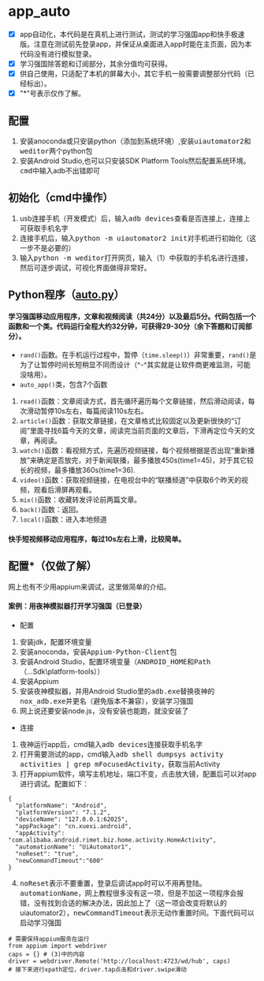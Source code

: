 # app_auto
 - [x] app自动化，本代码是在真机上进行测试，测试的学习强国app和快手极速版。注意在测试前先登录app，并保证从桌面进入app时能在主页面，因为本代码没有进行模拟登录。
 - [x] 学习强国除答题和订阅部分，其余分值均可获得。
 - [x] 供自己使用，只适配了本机的屏幕大小，其它手机一般需要调整部分代码（已经标出）。
 - [x] "\*"号表示仅作了解。

## 配置
1. 安装anoconda或只安装python（添加到系统环境）,安装<kbd>uiautomator2</kbd>和<kbd>weditor</kbd>两个python包
2. 安装Android Studio,也可以只安装SDK Platform Tools然后配置系统环境。<kbd>cmd</kbd>中输入adb不出错即可

## 初始化（cmd中操作）
1. usb连接手机（开发模式）后，输入<kbd>adb devices</kbd>查看是否连接上，连接上可获取手机名字
2. 连接手机后，输入<kbd>python -m uiautomator2 init</kbd>对手机进行初始化（这一步不是必要的）
3. 输入<kbd>python -m weditor</kbd>打开网页，输入（1）中获取的手机名进行连接，然后可逐步调试，可视化界面做得非常好。

## Python程序（[auto.py](https://github.com/Wudeyuan/app_auto/blob/master/app_auto.py)）
#### 学习强国移动应用程序，文章和视频阅读（共24分）以及最后5分。代码包括一个函数和一个类。代码运行全程大约32分钟，可获得29-30分（余下答题和订阅部分）。
- `rand()`函数。在手机运行过程中，暂停（`time.sleep()`）非常重要，`rand()`是为了让暂停时间长短稍显不同而设计（^-^其实就是让软件商更难监测，可能没啥用）。
- `auto_app()`类，包含7个函数
1. `read()`函数：文章阅读方式，首先循环遍历每个文章链接，然后滑动阅读，每次滑动暂停10s左右，每篇阅读110s左右。
2. `article()`函数：获取文章链接，在文章格式比较固定以及更新很快的“订阅”里面寻找6篇今天的文章，阅读完当前页面的文章后，下滑再定位今天的文章，再阅读。
3. `watch()`函数：看视频方式，先遍历视频链接，每个视频根据是否出现“重新播放”来确定是否放完，对于新闻联播，最多播放450s(time1=45)，对于其它较长的视频，最多播放360s(time1=36).
4. `video()`函数：获取视频链接，在电视台中的“联播频道”中获取6个昨天的视频，观看后滑屏再观看。
5. `mix()`函数：收藏转发评论前两篇文章。
6. `back()`函数：返回。
7. `local()`函数：进入本地频道
#### 快手短视频移动应用程序，每过10s左右上滑，比较简单。
  
  
## 配置\*（仅做了解）
网上也有不少用appium来调试，这里做简单的介绍。
#### 案例：用夜神模拟器打开学习强国（已登录）
- 配置
1. 安装jdk，配置环境变量
2. 安装anoconda，安装<kbd>Appium-Python-Client</kbd>包
3. 安装Android Studio，配置环境变量（<kbd>ANDROID_HOME</kbd>和<kbd>Path</kbd>（...Sdk\platform-tools））
4. 安装Appium
5. 安装夜神模拟器，并用Android Studio里的<kbd>adb.exe</kbd>替换夜神的<kbd>nox_adb.exe</kbd>并更名（避免版本不兼容），安装学习强国
6. 网上说还要安装node.js，没有安装也能跑，就没安装了
- 连接
1. 夜神运行app后，cmd输入<kbd>adb devices</kbd>连接获取手机名字
2. 打开需要测试的app，cmd输入<kbd>adb shell dumpsys activity activities | grep mFocusedActivity</kbd>，获取当前Activity
3. 打开appium软件，填写主机地址，端口不变，点击放大镜，配置后可以对app进行调试。配置如下：
```
{
  "platformName": "Android",
  "platformVersion": "7.1.2",
  "deviceName": "127.0.0.1:62025",
  "appPackage": "cn.xuexi.android",
  "appActivity": "com.alibaba.android.rimet.biz.home.activity.HomeActivity",
  "automationName": "UiAutomator1",
  "noReset": "true",
  "newCommandTimeout":"600"
}
```
4. <kbd>noReset</kbd>表示不要重置，登录后调试app时可以不用再登陆。<kbd>automationName</kbd>，网上教程很多没有这一项，但是不加这一项程序会报错，没有找到合适的解决办法，因此加上了（这一项会改变将默认的uiautomator2），<kbd>newCommandTimeout</kbd>表示无动作重置时间。下面代码可以启动学习强国
```
# 需要保持appium服务在运行
from appium import webdriver
caps = {} # (3)中的内容
driver = webdriver.Remote('http://localhost:4723/wd/hub', caps)
# 接下来进行xpath定位，driver.tap点击和driver.swipe滑动
```
